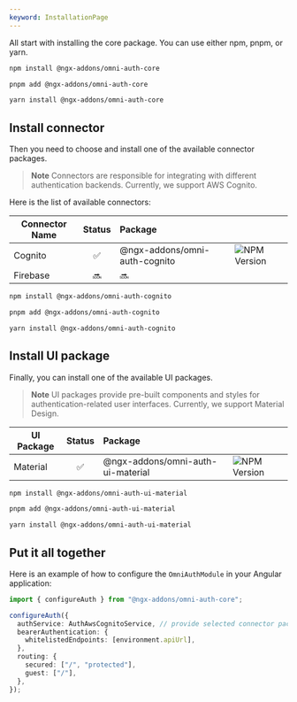 ```yaml
---
keyword: InstallationPage
---
```


All start with installing the core package. You can use either npm, pnpm, or yarn.

```bash group="installation" name="npm"
npm install @ngx-addons/omni-auth-core
```

```bash group="installation" name="pnpm"
pnpm add @ngx-addons/omni-auth-core
```

```bash group="installation" name="yarn"
yarn install @ngx-addons/omni-auth-core
```

## Install connector

Then you need to choose and install one of the available connector packages.

> **Note**
> Connectors are responsible for integrating with different authentication backends. Currently, we support AWS Cognito.

Here is the list of available connectors:

| Connector Name | Status | Package                       |                                                                                    |
| -------------- | :----: | :---------------------------- |------------------------------------------------------------------------------------|
| Cognito        |   ✅   | @ngx-addons/omni-auth-cognito | ![NPM Version](https://img.shields.io/npm/v/%40ngx-addons%2Fomni-auth-cognito)[](https://www.npmjs.com/package/@ngx-addons/omni-auth-cognito) |
| Firebase       |   🔜   | 🔜                            |                                                                                    |


```bash group="connector" name="npm"
npm install @ngx-addons/omni-auth-cognito
```

```bash group="connector" name="pnpm"
pnpm add @ngx-addons/omni-auth-cognito
```

```bash group="connector" name="yarn"
yarn install @ngx-addons/omni-auth-cognito
```

## Install UI package

Finally, you can install one of the available UI packages.

> **Note**
> UI packages provide pre-built components and styles for authentication-related user interfaces. Currently, we support Material Design.


| UI Package | Status | Package                            |                                                                                                                                                       |
|------------| :----: |:-----------------------------------|-------------------------------------------------------------------------------------------------------------------------------------------------------|
| Material   |   ✅   | @ngx-addons/omni-auth-ui-material  | ![NPM Version](https://img.shields.io/npm/v/%40ngx-addons%2Fomni-auth-ui-material)[](https://www.npmjs.com/package/@ngx-addons/omni-auth-ui-material) |


```bash group="ui" name="npm"
npm install @ngx-addons/omni-auth-ui-material
```

```bash group="ui" name="pnpm"
pnpm add @ngx-addons/omni-auth-ui-material
```

```bash group="ui" name="yarn"
yarn install @ngx-addons/omni-auth-ui-material
```

## Put it all together

Here is an example of how to configure the `OmniAuthModule` in your Angular application:

```typescript
import { configureAuth } from "@ngx-addons/omni-auth-core";

configureAuth({
  authService: AuthAwsCognitoService, // provide selected connector package
  bearerAuthentication: {
    whitelistedEndpoints: [environment.apiUrl],
  },
  routing: {
    secured: ["/", "protected"],
    guest: ["/"],
  },
});
```
